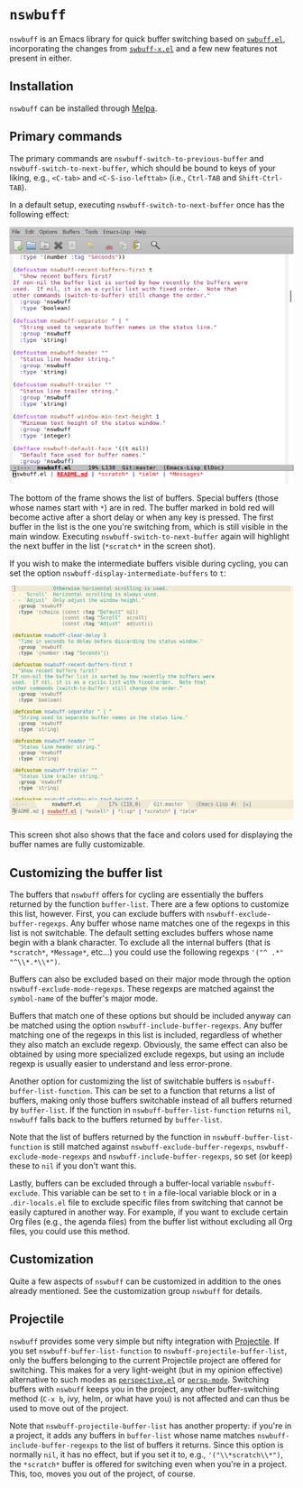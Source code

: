 # `nswbuff` #

`nswbuff` is an Emacs library for quick buffer switching based on [`swbuff.el`](https://www.emacswiki.org/emacs/SwBuff), incorporating the changes from [`swbuff-x.el`](https://www.emacswiki.org/emacs/swbuff-x.el) and a few new features not present in either.

## Installation ##

`nswbuff` can be installed through [Melpa](https://melpa.org/#/nswbuff).


## Primary commands ##

The primary commands are `nswbuff-switch-to-previous-buffer` and `nswbuff-switch-to-next-buffer`, which should be bound to keys of your liking, e.g., `<C-tab>` and `<C-S-iso-lefttab>` (i.e., `Ctrl-TAB` and `Shift-Ctrl-TAB`).

In a default setup, executing `nswbuff-switch-to-next-buffer` once has the following effect:

![nswbuff screen shot 1](default-setup.png)

The bottom of the frame shows the list of buffers. Special buffers (those whose names start with `*`) are in red. The buffer marked in bold red will become active after a short delay or when any key is pressed. The first buffer in the list is the one you're switching from, which is still visible in the main window. Executing `nswbuff-switch-to-next-buffer` again will highlight the next buffer in the list (`*scratch*` in the screen shot).

If you wish to make the intermediate buffers visible during cycling, you can set the option `nswbuff-display-intermediate-buffers` to `t`:

![nswbuff screen shot 2](custom-setup.png)

This screen shot also shows that the face and colors used for displaying the buffer names are fully customizable.


## Customizing the buffer list ##

The buffers that `nswbuff` offers for cycling are essentially the buffers returned by the function `buffer-list`. There are a few options to customize this list, however. First, you can exclude buffers with `nswbuff-exclude-buffer-regexps`. Any buffer whose name matches one of the regexps in this list is not switchable. The default setting excludes buffers whose name begin with a blank character.  To exclude all the internal buffers (that is `*scratch*`, `*Message*`, etc...) you could use the following regexps `'("^ .*" "^\\*.*\\*")`.

Buffers can also be excluded based on their major mode through the option `nswbuff-exclude-mode-regexps`. These regexps are matched against the `symbol-name` of the buffer's major mode.

Buffers that match one of these options but should be included anyway can be matched using the option `nswbuff-include-buffer-regexps`. Any buffer matching one of the regexps in this list is included, regardless of whether they also match an exclude regexp. Obviously, the same effect can also be obtained by using more specialized exclude regexps, but using an include regexp is usually easier to understand and less error-prone.

Another option for customizing the list of switchable buffers is `nswbuff-buffer-list-function`. This can be set to a function that returns a list of buffers, making only those buffers switchable instead of all buffers returned by `buffer-list`. If the function in `nswbuff-buffer-list-function` returns `nil`, `nswbuff` falls back to the buffers returned by `buffer-list`.

Note that the list of buffers returned by the function in `nswbuff-buffer-list-function` is still matched against `nswbuff-exclude-buffer-regexps`, `nswbuff-exclude-mode-regexps` and `nswbuff-include-buffer-regexps`, so set (or keep) these to `nil` if you don't want this.

Lastly, buffers can be excluded through a buffer-local variable `nswbuff-exclude`. This variable can be set to `t` in a file-local variable block or in a `.dir-locals.el` file to exclude specific files from switching that cannot be easily captured in another way. For example, if you want to exclude certain Org files (e.g., the agenda files) from the buffer list without excluding all Org files, you could use this method.


## Customization ##

Quite a few aspects of `nswbuff` can be customized in addition to the ones already mentioned. See the customization group `nswbuff` for details.


## Projectile ##

`nswbuff` provides some very simple but nifty integration with [Projectile](http://batsov.com/projectile). If you set `nswbuff-buffer-list-function` to `nswbuff-projectile-buffer-list`, only the buffers belonging to the current Projectile project are offered for switching.  This makes for a very light-weight (but in my opinion effective) alternative to such modes as [`perspective.el`](https://github.com/nex3/perspective-el) or [`persp-mode`](https://github.com/Bad-ptr/persp-mode.el). Switching buffers with `nswbuff` keeps you in the project, any other buffer-switching method (`C-x b`, ivy, helm, or what have you) is not affected and can thus be used to move out of the project.

Note that `nswbuff-projectile-buffer-list` has another property: if you're in a project, it adds any buffers in `buffer-list` whose name matches `nswbuff-include-buffer-regexps` to the list of buffers it returns. Since this option is normally `nil`, it has no effect, but if you set it to, e.g., `'("\\*scratch\\*")`, the `*scratch*` buffer is offered for switching even when you're in a project. This, too, moves you out of the project, of course.

